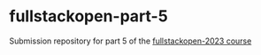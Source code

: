 # fullstackopen-part-5
Submission repository for part 5 of the [fullstackopen-2023 course](https://fullstackopen.com/en/)
